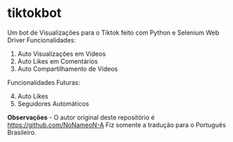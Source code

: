 # tiktokbot

Um bot de Visualizações para o Tiktok  feito com Python e Selenium Web Driver 
Funcionalidades:  
1. Auto Visualizações em Vídeos 
2. Auto Likes em Comentários 
3. Auto Compartilhamento de Vídeos  

  Funcionalidades Futuras: 
  
4. Auto Likes 
5. Seguidores Automáticos 

**Observações** - O autor original deste repositório é https://github.com/NoNameoN-A Fiz somente a tradução para o Português Brasileiro.

